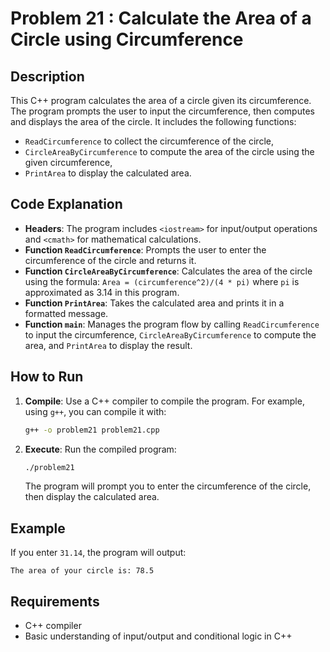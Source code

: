 # Problem 21 : Calculate the Area of a Circle using Circumference

## Description
This C++ program calculates the area of a circle given its circumference. The program prompts the user to input the circumference, then computes and displays the area of the circle. It includes the following functions:
- `ReadCircumference` to collect the circumference of the circle,
- `CircleAreaByCircumference` to compute the area of the circle using the given circumference,
- `PrintArea` to display the calculated area.

## Code Explanation

- **Headers**: The program includes `<iostream>` for input/output operations and `<cmath>` for mathematical calculations.
- **Function `ReadCircumference`**: Prompts the user to enter the circumference of the circle and returns it.
- **Function `CircleAreaByCircumference`**: Calculates the area of the circle using the formula: `Area = (circumference^2)/(4 * pi)` where `pi` is approximated as 3.14 in this program.
- **Function `PrintArea`**: Takes the calculated area and prints it in a formatted message.
- **Function `main`**: Manages the program flow by calling `ReadCircumference` to input the circumference, `CircleAreaByCircumference` to compute the area, and `PrintArea` to display the result.


## How to Run

1. **Compile**: Use a C++ compiler to compile the program. For example, using `g++`, you can compile it with:
   ```bash
   g++ -o problem21 problem21.cpp
   ```
2. **Execute**: Run the compiled program:
   ```bash
   ./problem21
   ```

   The program will prompt you to enter the circumference of the circle, then display the calculated area.

## Example

If you enter `31.14`, the program will output:
```
The area of your circle is: 78.5
```

## Requirements
- C++ compiler
- Basic understanding of input/output and conditional logic in C++

